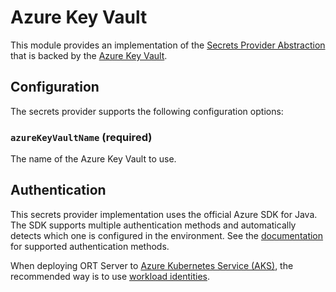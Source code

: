 # Azure Key Vault

This module provides an implementation of the [Secrets Provider Abstraction](../README.md) that is backed by the [Azure Key Vault](https://azure.microsoft.com/en-us/services/key-vault/).

## Configuration

The secrets provider supports the following configuration options:

### `azureKeyVaultName` (required)

The name of the Azure Key Vault to use.

## Authentication

This secrets provider implementation uses the official Azure SDK for Java.
The SDK supports multiple authentication methods and automatically detects which one is configured in the environment.
See the [documentation](https://learn.microsoft.com/en-us/java/api/overview/azure/identity-readme?view=azure-java-stable#credential-classes) for supported authentication methods.

When deploying ORT Server to [Azure Kubernetes Service (AKS)](https://learn.microsoft.com/en-us/azure/aks/), the recommended way is to use [workload identities](https://learn.microsoft.com/en-us/azure/aks/workload-identity-overview).
